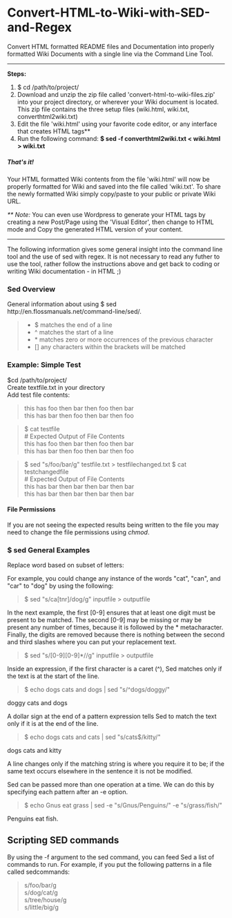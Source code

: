 <h1>Convert-HTML-to-Wiki-with-SED-and-Regex</h1>
Convert HTML formatted README files and Documentation into properly formatted Wiki Documents with a single line via the Command Line Tool. 
<hr>
<strong>Steps:</strong>
<ol>
  <li>$ cd /path/to/project/</li>
  <li>Download and unzip the zip file called 'convert-html-to-wiki-files.zip' into your project directory, or wherever your Wiki document is located. This zip file contains the three setup files (wiki.html, wiki.txt, converthtml2wiki.txt)</li>
  <li>Edit the file 'wiki.html' using your favorite code editor, or any interface that creates HTML tags**</li>
  <li>Run the following command: <strong>$ sed -f converthtml2wiki.txt < wiki.html > wiki.txt</strong></li>
</ol>
<h5>That's it!</h5>
Your HTML formatted Wiki contents from the file 'wiki.html' will now be properly formatted for Wiki and saved into the file called 'wiki.txt'. To share the newly formatted Wiki simply copy/paste to your public or private Wiki URL.

<em>** Note:</em> You can even use Wordpress to generate your HTML tags by creating a new Post/Page using the 'Visual Editor', then change to HTML mode and Copy the generated HTML version of your content. 

<hr>
The following information gives some general insight into the command line tool and the use of sed with regex. It is not necessary to read any futher to use the tool, rather follow the instructions above and get back to coding or writing Wiki documentation - in HTML ;)

<h3>Sed Overview</h3>
General information about using $ sed http://en.flossmanuals.net/command-line/sed/. 

<blockquote>
  <ul>
    <li>$ matches the end of a line</li>
    <li>^ matches the start of a line</li>
    <li>* matches zero or more occurrences of the previous character</li>
    <li>[] any characters within the brackets will be matched</li>
  </ul>
</blockquote>


<h3>Example: Simple Test</h3>
$cd /path/to/project/<br>
Create textfile.txt in your directory<br>
Add test file contents:
<blockquote>this has foo then bar then foo then bar<br>
this has bar then foo then bar then foo</blockquote>

<blockquote>$ cat testfile<br>
# Expected Output of File Contents<br>
this has foo then bar then foo then bar<br>
this has bar then foo then bar then foo</blockquote>

<blockquote>$ sed "s/foo/bar/g" testfile.txt > testfilechanged.txt
$ cat testchangedfile<br>
# Expected Output of File Contents<br>
this has bar then bar then bar then bar<br>
this has bar then bar then bar then bar</blockquote>

<h4>File Permissions</h4>
If you are not seeing the expected results being written to the file you may need to change the file permissions using <em>chmod</em>.

<h3>$ sed General Examples</h3>
Replace word based on subset of letters:

For example, you could change any instance of the words "cat", "can", and "car" to "dog" by using the following:
<blockquote>$ sed "s/ca[tnr]/dog/g" inputfile > outputfile</blockquote>

In the next example, the first [0-9] ensures that at least one digit must be present to be matched. The second [0-9] may be missing or may be present any number of times, because it is followed by the * metacharacter. Finally, the digits are removed because there is nothing between the second and third slashes where you can put your replacement text.
<blockquote>$ sed "s/[0-9][0-9]*//g" inputfile > outputfile</blockquote>

Inside an expression, if the first character is a caret (^), Sed matches only if the text is at the start of the line.
<blockquote>$ echo dogs cats and dogs | sed "s/^dogs/doggy/"</blockquote>
doggy cats and dogs

A dollar sign at the end of a pattern expression tells Sed to match the text only if it is at the end of the line.
<blockquote>$ echo dogs cats and cats | sed "s/cats$/kitty/"</blockquote>
dogs cats and kitty

A line changes only if the matching string is where you require it to be; if the same text occurs elsewhere in the sentence it is not be modified.

Sed can be passed more than one operation at a time. We can do this by specifying each pattern after an -e option.
<blockquote>$ echo Gnus eat grass | sed -e "s/Gnus/Penguins/" -e "s/grass/fish/"</blockquote>
Penguins eat fish.



<h2>Scripting SED commands</h2>
By using the -f argument to the sed command, you can feed Sed a list of commands to run. For example, if you put the following patterns in a file called sedcommands:

<blockquote>
s/foo/bar/g<br>
s/dog/cat/g<br>
s/tree/house/g<br>
s/little/big/g<br>
</blockquote>


